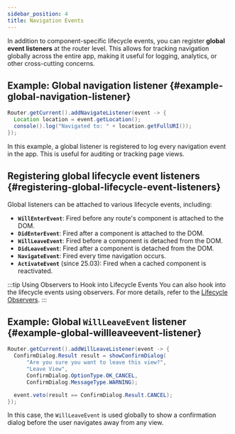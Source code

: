 ```yaml
---
sidebar_position: 4
title: Navigation Events
---
```


In addition to component-specific lifecycle events, you can register **global event listeners** at the router level. This allows for tracking navigation globally across the entire app, making it useful for logging, analytics, or other cross-cutting concerns.

## Example: Global navigation listener {#example-global-navigation-listener}

```java
Router.getCurrent().addNavigateListener(event -> {
  Location location = event.getLocation();
  console().log("Navigated to: " + location.getFullURI());
});
```

In this example, a global listener is registered to log every navigation event in the app. This is useful for auditing or tracking page views.

## Registering global lifecycle event listeners {#registering-global-lifecycle-event-listeners}

Global listeners can be attached to various lifecycle events, including:

- **`WillEnterEvent`**: Fired before any route's component is attached to the DOM.
- **`DidEnterEvent`**: Fired after a component is attached to the DOM.
- **`WillLeaveEvent`**: Fired before a component is detached from the DOM.
- **`DidLeaveEvent`**: Fired after a component is detached from the DOM.
- **`NavigateEvent`**: Fired every time navigation occurs.
- **`ActivateEvent`** (since 25.03): Fired when a cached component is reactivated.

:::tip Using Observers to Hook into Lifecycle Events
You can also hook into the lifecycle events using observers. For more details, refer to the [Lifecycle Observers](./observers).
:::

## Example: Global `WillLeaveEvent` listener {#example-global-willleaveevent-listener}

```java
Router.getCurrent().addWillLeaveListener(event -> {
  ConfirmDialog.Result result = showConfirmDialog(
      "Are you sure you want to leave this view?",
      "Leave View",
      ConfirmDialog.OptionType.OK_CANCEL,
      ConfirmDialog.MessageType.WARNING);

  event.veto(result == ConfirmDialog.Result.CANCEL);
});
```

In this case, the `WillLeaveEvent` is used globally to show a confirmation dialog before the user navigates away from any view.